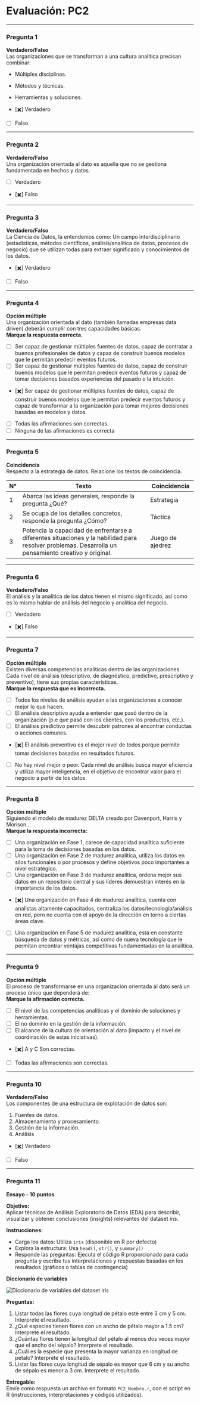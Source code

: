 # Evaluación: PC2

---

### Pregunta 1  
**Verdadero/Falso**  
Las organizaciones que se transforman a una cultura analítica precisan combinar:

- Múltiples disciplinas.  
- Métodos y técnicas.  
- Herramientas y soluciones.  

- [✖️] Verdadero  
- [ ] Falso  

---

### Pregunta 2  
**Verdadero/Falso**  
Una organización orientada al dato es aquella que no se gestiona fundamentada en hechos y datos.

- [ ] Verdadero  
- [✖️] Falso  

---

### Pregunta 3  
**Verdadero/Falso**  
La Ciencia de Datos, la entendemos como: Un campo interdisciplinario (estadísticas, métodos científicos, análisis/analítica de datos, procesos de negocio) que se utilizan todas para extraer significado y conocimientos de los datos.

- [✖️] Verdadero  
- [ ] Falso  

---

### Pregunta 4  
**Opción múltiple**  
Una organización orientada al dato (también llamadas empresas data driven) deberán cumplir con tres capacidades básicas.  
**Marque la respuesta correcta.**

- [ ] Ser capaz de gestionar múltiples fuentes de datos, capaz de contratar a buenos profesionales de datos y capaz de construir buenos modelos que le permitan predecir eventos futuros.  
- [ ] Ser capaz de gestionar múltiples fuentes de datos, capaz de construir buenos modelos que le permitan predecir eventos futuros y capaz de tomar decisiones basados experiencias del pasado o la intuición.  
- [✖️] Ser capaz de gestionar múltiples fuentes de datos, capaz de construir buenos modelos que le permitan predecir eventos futuros y capaz de transformar a la organización para tomar mejores decisiones basadas en modelos y datos.  
- [ ] Todas las afirmaciones son correctas.  
- [ ] Ninguna de las afirmaciones es correcta  

---

### Pregunta 5  
**Coincidencia**  
Respecto a la estrategia de datos. Relacione los textos de coincidencia.

| N° | Texto | Coincidencia |
|----|-------|--------------|
| 1  | Abarca las ideas generales, responde la pregunta ¿Qué? | Estrategia |
| 2  | Se ocupa de los detalles concretos, responde la pregunta ¿Cómo? | Táctica |
| 3  | Potencia la capacidad de enfrentarse a diferentes situaciones y la habilidad para resolver problemas. Desarrolla un pensamiento creativo y original. | Juego de ajedrez |

---

### Pregunta 6  
**Verdadero/Falso**  
El análisis y la analítica de los datos tienen el mismo significado, así como es lo mismo hablar de análisis del negocio y analítica del negocio.

- [ ] Verdadero  
- [✖️] Falso  

---

### Pregunta 7  
**Opción múltiple**  
Existen diversas competencias analíticas dentro de las organizaciones. Cada nivel de análisis (descriptivo, de diagnóstico, predictivo, prescriptivo y preventivo), tiene sus propias características.  
**Marque la respuesta que es incorrecta.**

- [ ] Todos los niveles de análisis ayudan a las organizaciones a conocer mejor lo que hacen.  
- [ ] El análisis descriptivo ayuda a entender que pasó dentro de la organización (p.e que pasó con los clientes, con los productos, etc.).  
- [ ] El análisis predictivo permite descubrir patrones al encontrar conductas o acciones comunes.  
- [✖️] El análisis preventivo es el mejor nivel de todos porque permite tomar decisiones basadas en resultados futuros.  
- [ ] No hay nivel mejor o peor. Cada nivel de análisis busca mayor eficiencia y utiliza mayor inteligencia, en el objetivo de encontrar valor para el negocio a partir de los datos.  

---

### Pregunta 8  
**Opción múltiple**  
Siguiendo el modelo de madurez DELTA creado por Davenport, Harris y Morison...  
**Marque la respuesta incorrecta:**

- [ ] Una organización en Fase 1, carece de capacidad analítica suficiente para la toma de decisiones basadas en los datos.  
- [ ] Una organización en Fase 2 de madurez analítica, utiliza los datos en silos funcionales o por procesos y define objetivos poco importantes a nivel estratégico.  
- [ ] Una organización en Fase 3 de madurez analítica, ordena mejor sus datos en un repositorio central y sus líderes demuestran interés en la importancia de los datos.  
- [✖️] Una organización en Fase 4 de madurez analítica, cuenta con analistas altamente capacitados, centraliza los datos/tecnología/análisis en red, pero no cuenta con el apoyo de la dirección en torno a ciertas áreas clave.  
- [ ] Una organización en Fase 5 de madurez analítica, está en constante búsqueda de datos y métricas, así como de nueva tecnología que le permitan encontrar ventajas competitivas fundamentadas en la analítica.  

---

### Pregunta 9  
**Opción múltiple**  
El proceso de transformarse en una organización orientada al dato será un proceso único que dependerá de:  
**Marque la afirmación correcta.**

- [ ] El nivel de las competencias analíticas y el dominio de soluciones y herramientas.  
- [ ] El no dominio en la gestión de la información.  
- [ ] El alcance de la cultura de orientación al dato (impacto y el nivel de coordinación de estas iniciativas).  
- [✖️] A y C Son correctas.  
- [ ] Todas las afirmaciones son correctas.  

---

### Pregunta 10  
**Verdadero/Falso**  
Los componentes de una estructura de explotación de datos son:

1. Fuentes de datos.  
2. Almacenamiento y procesamiento.  
3. Gestión de la información.  
4. Análisis  

- [✖️] Verdadero  
- [ ] Falso  

---

### Pregunta 11  
**Ensayo - 10 puntos**

**Objetivo:**  
Aplicar técnicas de Análisis Exploratorio de Datos (EDA) para describir, visualizar y obtener conclusiones (insights) relevantes del dataset *iris*.

**Instrucciones:**

- Carga los datos: Utiliza `iris` (disponible en R por defecto)  
- Explora la estructura: Usa `head()`, `str()`, y `summary()`  
- Responde las preguntas: Ejecuta el código R proporcionado para cada pregunta y escribe tus interpretaciones y respuestas basadas en los resultados (gráficos o tablas de contingencia)

**Diccionario de variables**

![Diccionario de variables del dataset iris](https://learn-us-east-1-prod-fleet02-xythos.content.blackboardcdn.com/5f0d0e6d23ee0/975608516?X-Blackboard-S3-Bucket=learn-us-east-1-prod-fleet01-xythos&X-Blackboard-Expiration=1746144000000&X-Blackboard-Signature=%2BJjNhKWTewAR%2BYdWwNVKFr50tGl0Fw%2FsYHpAN%2FuQMo8%3D&X-Blackboard-Client-Id=301940&X-Blackboard-S3-Region=us-east-1&response-cache-control=private%2C%20max-age%3D21600&response-content-disposition=inline%3B%20filename%2A%3DUTF-8%27%27Diccionario%2520iris.png&response-content-type=image%2Fpng&X-Amz-Security-Token=IQoJb3JpZ2luX2VjECsaCXVzLWVhc3QtMSJIMEYCIQC1jW2eytpTxeawsed%2BswPDVRUZU9Ie9WNdwijjxLm5HgIhAKHpz0CWhyiZnQ2KuY3za6ehOi%2BZBElyInZq75sbXhePKrwFCMP%2F%2F%2F%2F%2F%2F%2F%2F%2F%2FwEQBBoMNjM1NTY3OTI0MTgzIgyj%2B%2Fm9C7FHgT5QrQEqkAWVfv9NvCzJefDc1FE2dgOeJRdxi4CVD2TmvZCdXDHnlK65RH0KPBRaGH9OEGK2HytjTndDB9XVQDINAxF%2F4asGtLSrZYEKy3CFAs8jCLT38otHfD8Mr32nNyXx65zLhSNkoDJ8GNByAuLHRRviFh0BAqP5YFtmjkQX8MYfLTODUv1mv09gNU06irQCkmFfezN3xvNPKiunWVWZpfdpAvD0wpg9QBBr0NVT%2FVDgB4H5MStxGOttJ0%2Bmp2QKf9rsI6RLoDYvRFSqpq%2Fyju4ua%2FSzpnJ6VsaQF3poLNEYbHTRN4oY53cez04spKpZ6FRJxXSleK7wsgVpBcEXUhmEYDi4yz7p6BbdUye%2B7zW%2FR7eykUv%2BQ75FMje8cxb9EzmYvloT55yi02lTkkrZaeC9tCvN%2FFe6T4XHkftdWX1GwnHTWqozJiL8ZUbmWVbGascQxpHgyWVUj%2FNC8PjbcfOKnO8TC0t5mbaL7NdVV6uyYKUFXwLEH7LucWoXYAVLi14XqQOUQD9hzKG48cFOmGHDotOtEJIAwCy0jvBAa18HEr7SaQelZ7bN3JXBXJZOjHJpn8daSy4Po6ga84uBdHJOu%2B3LCde6KXOyHqI6MFzC20XpRxOEYsi1VmEbMGVkfYv68zM8tmMYog56kL2GBPHnFSsc9tN4H4pOnBoaIKLMpzTA2038LiZ2jxmQOX8IPbcFXQ4HHca0Z%2B5mav%2FFjhcQ%2FRrku0DHeVnhPuwAg0ZTYdq2VbMgjnzBYVXVZuzrDOkG02xPL4OqpuDbHbZkgY%2FUD7L0qBgsdzr6oIK7imt%2BfP3%2FiNVRMwhVXcnLRQjDYc56gMfYgROd58q9vh6tbXaNQxjFvVx2IH5SEEFEJsowhSJaaTCO8s7ABjqwAQ1DEwK3meFnyHTFaWyzowmZWqgrejF5JJaaFhWwCLLzHHmgQRfLVhtwXF%2B74t9exT%2FrB9xzMXsChvMXdUQRuhj2zuI%2F4Q1ZQUCXSLAWnERofM47UsDg8sWyzRygaHsrQ4Znz%2FfQ8Q%2BhtxMztDLFf00Sy%2BloYia3%2Bvld11TVzrxfq%2Bko1dc9ho2NVQcw%2FTG7DZSExciceUZi3HKbIHLdBMl3C7EDgrFTVs%2F9ARSMwXNt&X-Amz-Algorithm=AWS4-HMAC-SHA256&X-Amz-Date=20250501T180000Z&X-Amz-SignedHeaders=host&X-Amz-Expires=21600&X-Amz-Credential=ASIAZH6WM4PLRPTD6ZZ2%2F20250501%2Fus-east-1%2Fs3%2Faws4_request&X-Amz-Signature=1b993fa5a0d34b31d4b10dea74b25df7a7d3a8dca297b383393515a2fadb93e9)


**Preguntas:**

1. Listar todas las flores cuya longitud de pétalo esté entre 3 cm y 5 cm. Interprete el resultado.  
2. ¿Qué especies tienen flores con un ancho de pétalo mayor a 1.5 cm? Interprete el resultado.  
3. ¿Cuántas flores tienen la longitud del pétalo al menos dos veces mayor que el ancho del sépalo? Interprete el resultado.  
4. ¿Cuál es la especie que presenta la mayor varianza en longitud de pétalo? Interprete el resultado.  
5. Listar las flores cuya longitud de sépalo es mayor que 6 cm y su ancho de sépalo es menor a 3 cm. Interprete el resultado.

**Entregable:**  
Envíe como respuesta un archivo en formato `PC2_Nombre.r`, con el script en R (instrucciones, interpretaciones y códigos utilizados).

